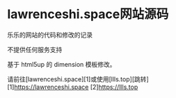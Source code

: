 # lawrenceshi.space网站源码
乐乐的网站的代码和修改的记录

不提供任何服务支持

基于 html5up 的 dimension 模板修改。


请前往[lawrenceshi.space][1]或使用[llls.top][跳转]
[1]https://lawrenceshi.space
[2]https://llls.top
